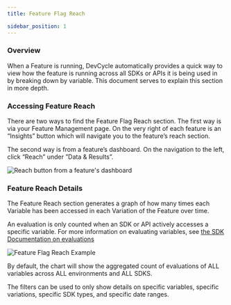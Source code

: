 ```yaml
---
title: Feature Flag Reach

sidebar_position: 1
---
```


### Overview

When a Feature is running, DevCycle automatically provides a quick way to view how the feature is running across all SDKs or APIs it is being used in by breaking down by variable. This document serves to explain this section in more depth.

### Accessing Feature Reach

There are two ways to find the Feature Flag Reach section. The first way is via your Feature Management page. On the very right of each feature is an “Insights” button which will navigate you to the feature’s reach section. 

The second way is from a feature’s dashboard. On the navigation to the left, click “Reach” under ”Data & Results”.

![Reach button from a feature's dashboard](/june-2022-reach-feature-dashboard.png)

### Feature Reach Details

 The Feature Reach section generates a graph of how many times each Variable has been accessed in each Variation of the Feature over time.

 An evaluation is only counted when an SDK or API actively accesses a specific variable. For more information on evaluating variables, see [the SDK Documentation on evaluations](/sdk/features/evaluating.md)
 
![Feature Flag Reach Example](/oct-2022-reach.png)

By default, the chart will show the aggregated count of evaluations of ALL variables across ALL environments and ALL SDKS.

The filters can be used to only show details on specific variables, specific variations, specific SDK types, and specific date ranges.

